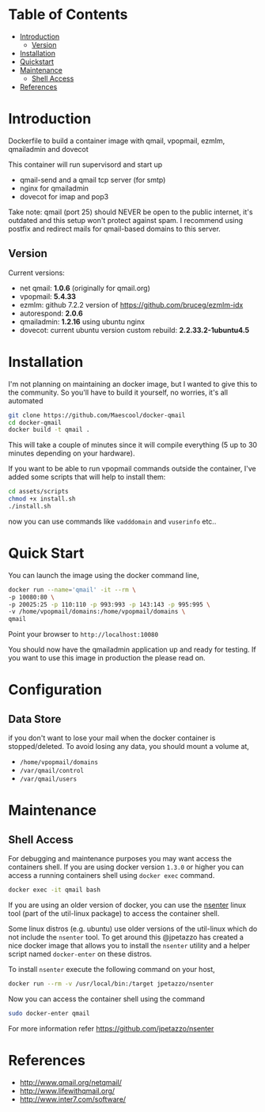 # Table of Contents
- [Introduction](#introduction)
    - [Version](#version)
- [Installation](#installation)
- [Quickstart](#quick-start)
- [Maintenance](#maintenance)
    - [Shell Access](#shell-access)
- [References](#references)

# Introduction

Dockerfile to build a container image with qmail, vpopmail, ezmlm, qmailadmin and dovecot

This container will run supervisord and start up 
- qmail-send and a qmail tcp server (for smtp)
- nginx for qmailadmin
- dovecot for imap and pop3

Take note: qmail (port 25) should NEVER be open to the public internet, it's outdated and this setup won't protect against spam.
I recommend using postfix and redirect mails for qmail-based domains to this server.

## Version

Current versions:
- net qmail: **1.0.6** (originally for qmail.org)
- vpopmail: **5.4.33**
- ezmlm: github 7.2.2 version of https://github.com/bruceg/ezmlm-idx
- autorespond: **2.0.6**
- qmailadmin: **1.2.16** using ubuntu nginx
- dovecot: current ubuntu version custom rebuild: **2.2.33.2-1ubuntu4.5**

# Installation

I'm not planning on maintaining an docker image, but I wanted to give this to the community.
So you'll have to build it yourself, no worries, it's all automated

```bash
git clone https://github.com/Maescool/docker-qmail
cd docker-qmail
docker build -t qmail .
```
This will take a couple of minutes since it will compile everything (5 up to 30 minutes depending on your hardware).

If you want to be able to run vpopmail commands outside the container,
I've added some scripts that will help to install them:

```bash
cd assets/scripts
chmod +x install.sh
./install.sh
```

now you can use commands like `vadddomain` and `vuserinfo` etc..

# Quick Start

You can launch the image using the docker command line,

```bash
docker run --name='qmail' -it --rm \
-p 10080:80 \
-p 20025:25 -p 110:110 -p 993:993 -p 143:143 -p 995:995 \
-v /home/vpopmail/domains:/home/vpopmail/domains \
qmail
```
Point your browser to `http://localhost:10080` 

You should now have the qmailadmin application up and ready for testing. If you want to use this image in production the please read on.

# Configuration

## Data Store

if you don't want to lose your mail when the docker container is stopped/deleted. To avoid losing any data, you should mount a volume at,

* `/home/vpopmail/domains`
* `/var/qmail/control`
* `/var/qmail/users`

# Maintenance
## Shell Access

For debugging and maintenance purposes you may want access the containers shell. If you are using docker version `1.3.0` or higher you can access a running containers shell using `docker exec` command.

```bash
docker exec -it qmail bash
```

If you are using an older version of docker, you can use the [nsenter](http://man7.org/linux/man-pages/man1/nsenter.1.html) linux tool (part of the util-linux package) to access the container shell.

Some linux distros (e.g. ubuntu) use older versions of the util-linux which do not include the `nsenter` tool. To get around this @jpetazzo has created a nice docker image that allows you to install the `nsenter` utility and a helper script named `docker-enter` on these distros.

To install `nsenter` execute the following command on your host,

```bash
docker run --rm -v /usr/local/bin:/target jpetazzo/nsenter
```

Now you can access the container shell using the command

```bash
sudo docker-enter qmail
```

For more information refer https://github.com/jpetazzo/nsenter

# References
  * http://www.qmail.org/netqmail/
  * http://www.lifewithqmail.org/
  * http://www.inter7.com/software/


